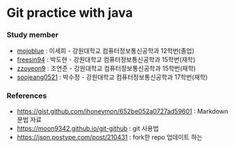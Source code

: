 # Git practice with java

### Study member
 - [mojoblue](https://github.com/mojoblue)  : 이세희 - 강원대학교 컴퓨터정보통신공학과 12학번(졸업)
 - [freesin94](https://github.com/freesin) : 박도현 - 강원대학교 컴퓨터정보통신공학과 15학번(재학)
 - [zzoyeon9](https://github.com/zzoyeon9/) : 조연준 - 강원대학교 컴퓨터정보통신공학과 15학번(재학)
 - [soojeang0521](https://github.com/soojeang0521)  : 박수정 - 강원대학교 컴퓨터정보통신공학과 17학번(재학)

### References
 - https://gist.github.com/ihoneymon/652be052a0727ad59601 : Markdown 문법 자료
 - https://moon9342.github.io/git-github : git 사용법
 - https://json.postype.com/post/210431 : fork한 repo 업데이트 하는 
